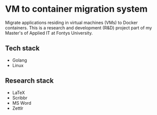 # VM to container migration system
Migrate applications residing in virtual machines (VMs) to Docker containers.
This is a research and development (R&D) project part of my Master's of Applied IT at Fontys University.

## Tech stack
- Golang
- Linux

## Research stack
- LaTeX
- Scribbr
- MS Word
- Zettlr
